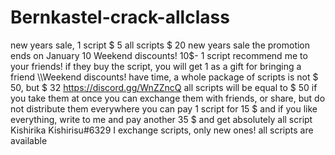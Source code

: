# Bernkastel-crack-allclass
new years sale, 1 script $ 5 all scripts $ 20 new years sale the promotion ends on January 10
Weekend discounts! 10$- 1 script recommend me to your friends! if they buy the script, you will get 1 as a gift for bringing a friend \\\Weekend discounts! have time, a whole package of scripts is not $ 50, but $ 32
https://discord.gg/WnZZncQ all scripts will be equal to $ 50 if you take them at once you can exchange them with friends, or share, but do not distribute them everywhere you can pay 1 script for 15 $ and if you like everything, write to me and pay another 35 $ and get absolutely all script  Kishirika Kishirisu#6329 I exchange scripts, only new ones! all scripts are available
